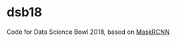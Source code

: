 # dsb18
Code for Data Science Bowl 2018, based on [MaskRCNN](https://github.com/matterport/Mask_RCNN)

